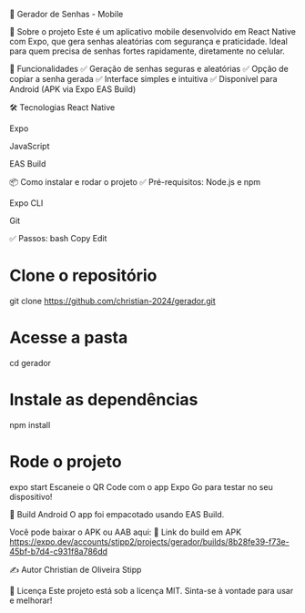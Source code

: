 🔐 Gerador de Senhas - Mobile



📱 Sobre o projeto
Este é um aplicativo mobile desenvolvido em React Native com Expo, que gera senhas aleatórias com segurança e praticidade.
Ideal para quem precisa de senhas fortes rapidamente, diretamente no celular.

🚀 Funcionalidades
✅ Geração de senhas seguras e aleatórias
✅ Opção de copiar a senha gerada
✅ Interface simples e intuitiva
✅ Disponível para Android (APK via Expo EAS Build)

🛠️ Tecnologias
React Native

Expo

JavaScript

EAS Build

📦 Como instalar e rodar o projeto
✅ Pré-requisitos:
Node.js e npm

Expo CLI

Git

✅ Passos:
bash
Copy
Edit
# Clone o repositório
git clone https://github.com/christian-2024/gerador.git

# Acesse a pasta
cd gerador

# Instale as dependências
npm install

# Rode o projeto
expo start
Escaneie o QR Code com o app Expo Go para testar no seu dispositivo!

🤖 Build Android
O app foi empacotado usando EAS Build.

Você pode baixar o APK ou AAB aqui:
🔗 Link do build em APK
https://expo.dev/accounts/stipp2/projects/gerador/builds/8b28fe39-f73e-45bf-b7d4-c931f8a786dd

✍️ Autor
Christian de Oliveira Stipp

📄 Licença
Este projeto está sob a licença MIT.
Sinta-se à vontade para usar e melhorar!
